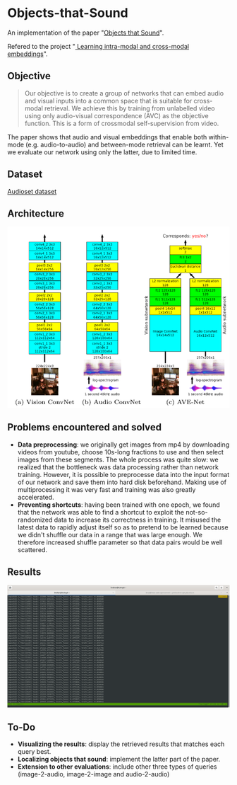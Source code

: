 # Objects-that-Sound
An implementation of the paper "[Objects that Sound](https://arxiv.org/abs/1712.06651)".

Refered to the project "[
Learning intra-modal and cross-modal embeddings](https://github.com/rohitrango/objects-that-sound)".

## Objective

> Our objective is to create a group of networks that can embed audio and visual inputs into a common space that is suitable for cross-modal retrieval. We achieve this by training from unlabelled video using only audio-visual correspondence (AVC) as the objective function. This is a form of crossmodal self-supervision from video.

The paper shows that audio and visual embeddings that enable both within-mode (e.g. audio-to-audio) and between-mode retrieval can be learnt. Yet we evaluate our network using only the latter, due to limited time.

## Dataset

[Audioset dataset](https://research.google.com/audioset/download.html)

## Architecture
![architecture](https://github.com/lrh2000/Objects-that-Sound/blob/master/img/arc.png)

## Problems encountered and solved
- **Data preprocessing**: we originally get images from mp4 by downloading videos from youtube, choose 10s-long fractions to use and then select images from these segments. The whole process was quite slow: we realized that the bottleneck was data processing rather than network training. However, it is possible to preprocesse data into the input format of our network and save them into hard disk beforehand. Making use of multiprocessing it was very fast and training was also greatly accelerated.
- **Preventing shortcuts**: having been trained with one epoch, we found that the network was able to find a shortcut to exploit the not-so-randomized data to increase its correctness in training. It misused the latest data to rapidly adjust itself so as to pretend to be learned because we didn't shuffle our data in a range that was large enough. We therefore increased shuffle parameter so that data pairs would be well scattered.

## Results
![Results](https://github.com/lrh2000/Objects-that-Sound/blob/master/img/results.png)

## To-Do
- **Visualizing the results**: display the retrieved results that matches each query best.
- **Localizing objects that sound**: implement the latter part of the paper.
- **Extension to other evaluations**: include other three types of queries (image-2-audio, image-2-image and audio-2-audio)
